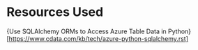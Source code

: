 # Resources Used

{Use SQLAlchemy ORMs to Access Azure Table Data in Python}[https://www.cdata.com/kb/tech/azure-python-sqlalchemy.rst]